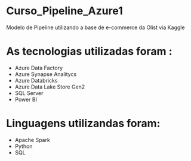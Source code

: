 # Curso_Pipeline_Azure1
Modelo de Pipeline utilizando a base de e-commerce da Olist via Kaggle

# As tecnologias utilizadas foram :
- Azure Data Factory
- Azure Synapse Analitycs
- Azure Databricks
- Azure Data Lake Store Gen2
- SQL Server
- Power BI

# Linguagens utilizandas foram:
- Apache Spark
- Python
- SQL
